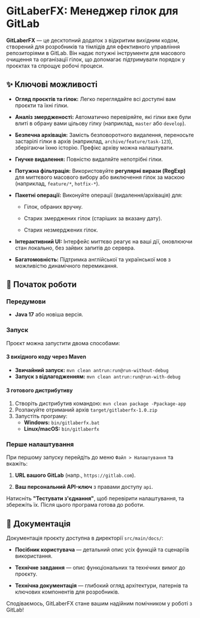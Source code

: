# GitLaberFX: Менеджер гілок для GitLab

**GitLaberFX** — це десктопний додаток з відкритим вихідним кодом, створений для розробників та тімлідів для ефективного управління репозиторіями в GitLab. Він надає потужні інструменти для масового очищення та організації гілок, що допомагає підтримувати порядок у проєктах та спрощує робочі процеси.

## ✨ Ключові можливості

- **Огляд проєктів та гілок:** Легко переглядайте всі доступні вам проєкти та їхні гілки.

- **Аналіз змердженості:** Автоматично перевіряйте, які гілки вже були влиті в обрану вами цільову гілку (наприклад, `master` або `develop`).

- **Безпечна архівація:** Замість безповоротного видалення, переносьте застарілі гілки в архів (наприклад, `archive/feature/task-123`), зберігаючи їхню історію. Префікс архіву можна налаштувати.

- **Гнучке видалення:** Повністю видаляйте непотрібні гілки.

- **Потужна фільтрація:** Використовуйте **регулярні вирази (RegExp)** для миттєвого масового вибору або виключення гілок за маскою (наприклад, `feature/*`, `hotfix-*`).

- **Пакетні операції:** Виконуйте операції (видалення/архівація) для:

   - Гілок, обраних вручну.

   - Старих змерджених гілок (старіших за вказану дату).

   - Старих незмерджених гілок.

- **Інтерактивний UI:** Інтерфейс миттєво реагує на ваші дії, оновлюючи стан локально, без зайвих запитів до сервера.

- **Багатомовність:** Підтримка англійської та української мов з можливістю динамічного перемикання.


## 🚀 Початок роботи

### Передумови

- **Java 17** або новіша версія.


### Запуск

Проєкт можна запустити двома способами:

#### З вихідного коду через Maven

- **Звичайний запуск:** `mvn clean antrun:run@run-without-debug`
- **Запуск з відлагодженням:** `mvn clean antrun:run@run-with-debug`

#### З готового дистрибутиву

1. Створіть дистрибутив командою: `mvn clean package -Ppackage-app`
2. Розпакуйте отриманий архів `target/gitlaberfx-1.0.zip`
3. Запустіть програму:
   - **Windows:** `bin/gitlaberfx.bat`
   - **Linux/macOS:** `bin/gitlaberfx`


### Перше налаштування

При першому запуску перейдіть до меню `Файл > Налаштування` та вкажіть:

1. **URL вашого GitLab** (напр., `https://gitlab.com`).

2. **Ваш персональний API-ключ** з правами доступу `api`.


Натисніть **"Тестувати з'єднання"**, щоб перевірити налаштування, та збережіть їх. Після цього програма готова до роботи.

## 📜 Документація

Документація проєкту доступна в директорії `src/main/docs/`:

- **Посібник користувача** — детальний опис усіх функцій та сценаріїв використання.

- **Технічне завдання** — опис функціональних та технічних вимог до проєкту.

- **Технічна документація** — глибокий огляд архітектури, патернів та ключових компонентів для розробників.


Сподіваємось, GitLaberFX стане вашим надійним помічником у роботі з GitLab!
